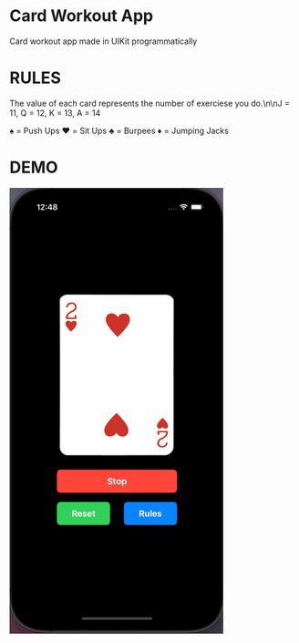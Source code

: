 # Card Workout App

Card workout app made in UIKit programmatically 

# RULES

The value of each card represents the number of exerciese you do.\n\nJ = 11, Q = 12, K = 13, A = 14

♠️ = Push Ups
 ❤️ = Sit Ups
 ♣️ = Burpees
 ♦️ = Jumping Jacks

# DEMO

<img src='demogif.gif' title='Demo Walkthrough' width='' alt='Demo Walkthrough' />
